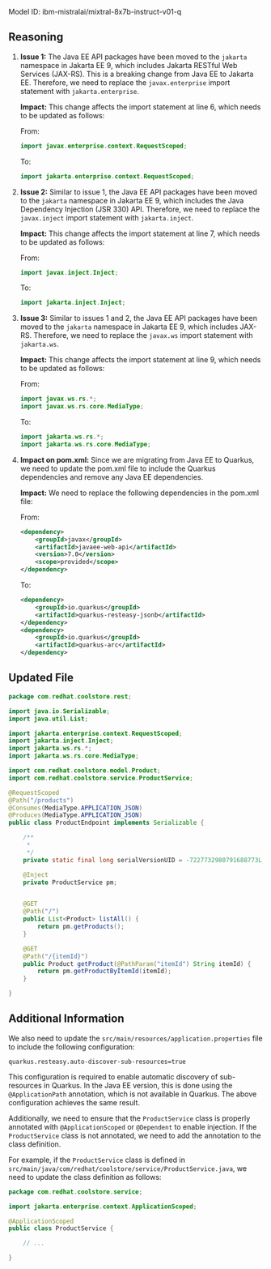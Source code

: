Model ID: ibm-mistralai/mixtral-8x7b-instruct-v01-q

## Reasoning

1. **Issue 1:** The Java EE API packages have been moved to the `jakarta` namespace in Jakarta EE 9, which includes Jakarta RESTful Web Services (JAX-RS). This is a breaking change from Java EE to Jakarta EE. Therefore, we need to replace the `javax.enterprise` import statement with `jakarta.enterprise`.

    **Impact:** This change affects the import statement at line 6, which needs to be updated as follows:

    From:
    ```java
    import javax.enterprise.context.RequestScoped;
    ```
    To:
    ```java
    import jakarta.enterprise.context.RequestScoped;
    ```

2. **Issue 2:** Similar to issue 1, the Java EE API packages have been moved to the `jakarta` namespace in Jakarta EE 9, which includes the Java Dependency Injection (JSR 330) API. Therefore, we need to replace the `javax.inject` import statement with `jakarta.inject`.

    **Impact:** This change affects the import statement at line 7, which needs to be updated as follows:

    From:
    ```java
    import javax.inject.Inject;
    ```
    To:
    ```java
    import jakarta.inject.Inject;
    ```

3. **Issue 3:** Similar to issues 1 and 2, the Java EE API packages have been moved to the `jakarta` namespace in Jakarta EE 9, which includes JAX-RS. Therefore, we need to replace the `javax.ws` import statement with `jakarta.ws`.

    **Impact:** This change affects the import statement at line 9, which needs to be updated as follows:

    From:
    ```java
    import javax.ws.rs.*;
    import javax.ws.rs.core.MediaType;
    ```
    To:
    ```java
    import jakarta.ws.rs.*;
    import jakarta.ws.rs.core.MediaType;
    ```

4. **Impact on pom.xml:** Since we are migrating from Java EE to Quarkus, we need to update the pom.xml file to include the Quarkus dependencies and remove any Java EE dependencies.

    **Impact:** We need to replace the following dependencies in the pom.xml file:

    From:
    ```xml
    <dependency>
        <groupId>javax</groupId>
        <artifactId>javaee-web-api</artifactId>
        <version>7.0</version>
        <scope>provided</scope>
    </dependency>
    ```
    To:
    ```xml
    <dependency>
        <groupId>io.quarkus</groupId>
        <artifactId>quarkus-resteasy-jsonb</artifactId>
    </dependency>
    <dependency>
        <groupId>io.quarkus</groupId>
        <artifactId>quarkus-arc</artifactId>
    </dependency>
    ```

## Updated File

```java
package com.redhat.coolstore.rest;

import java.io.Serializable;
import java.util.List;

import jakarta.enterprise.context.RequestScoped;
import jakarta.inject.Inject;
import jakarta.ws.rs.*;
import jakarta.ws.rs.core.MediaType;

import com.redhat.coolstore.model.Product;
import com.redhat.coolstore.service.ProductService;

@RequestScoped
@Path("/products")
@Consumes(MediaType.APPLICATION_JSON)
@Produces(MediaType.APPLICATION_JSON)
public class ProductEndpoint implements Serializable {

    /**
     *
     */
    private static final long serialVersionUID = -7227732980791688773L;

    @Inject
    private ProductService pm;


    @GET
    @Path("/")
    public List<Product> listAll() {
        return pm.getProducts();
    }

    @GET
    @Path("/{itemId}")
    public Product getProduct(@PathParam("itemId") String itemId) {
        return pm.getProductByItemId(itemId);
    }

}
```

## Additional Information

We also need to update the `src/main/resources/application.properties` file to include the following configuration:

```
quarkus.resteasy.auto-discover-sub-resources=true
```

This configuration is required to enable automatic discovery of sub-resources in Quarkus. In the Java EE version, this is done using the `@ApplicationPath` annotation, which is not available in Quarkus. The above configuration achieves the same result.

Additionally, we need to ensure that the `ProductService` class is properly annotated with `@ApplicationScoped` or `@Dependent` to enable injection. If the `ProductService` class is not annotated, we need to add the annotation to the class definition.

For example, if the `ProductService` class is defined in `src/main/java/com/redhat/coolstore/service/ProductService.java`, we need to update the class definition as follows:

```java
package com.redhat.coolstore.service;

import jakarta.enterprise.context.ApplicationScoped;

@ApplicationScoped
public class ProductService {

    // ...

}
```